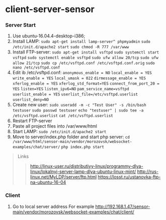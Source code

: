 # client-server-sensor

<h3>Server Start</h3>

1. Use ubuntu-16.04.4-desktop-i386;
2. Install LAMP:
```sudo apt-get install lamp-server^ phpmyadmin```
```sudo /etc/init.d/apache2 start```
```sudo chmod -R 777 /var/www```
3. Install FTP-server:
```sudo apt-get install vsftpd```
```sudo systemctl start vsftpd```
```sudo systemctl enable vsftpd```
```sudo ufw allow 20/tcp```
```sudo ufw allow 21/tcp```
```sudo cp /etc/vsftpd.conf /etc/vsftpd.conf.orig```
```sudo nano /etc/vsftpd.conf```
8. Edit ib /etc/vsftpd.conf:
```anonymous_enable = NO```
```local_enable = YES```
```write_enable = YES```
```local_umask = 022```
```dirmessage_enable = YES```
```xferlog_enable = YES```
```xferlog_std_format=YES```
```connect_from_port_20 = YES```
```listen=YES```
```listen_ipv6=NO```
```pam_service_name=vsftpd```
```userlist_enable = YES```
```userlist_file=/etc/vsftpd.userlist```
```userlist_deny=NO```
9. Create new user:
```sudo useradd -m -c "Test User" -s /bin/bash testuser```
```sudo passwd testuser```
```echo "testuser" | sudo tee -a /etc/vsftpd.userlist```
```cat /etc/vsftpd.userlist```
4. Restart FTP-server
5. Paste all project files into /var/www/html
6. Start LAMP:
```sudo /etc/init.d/apache2 start```
7. Move to server/index.php folder and start php server:
```cd /var/www/html/sensor-main/vendor/morozovsk/websocket-examples/chat/server/```
```php index.php start```

> Links
>> http://linux-user.ru/distributivy-linux/programmy-dlya-linux/lokalnyj-server-lamp-dlya-ubuntu-linux-mint/
>> http://rus-linux.net/MyLDP/server/ftp.html
>> https://losst.ru/ustanovka-ftp-na-ubuntu-16-04


<h3>Client</h3>

1. Go to local server address
For example http://192.168.1.47/sensor-main/vendor/morozovsk/websocket-examples/chat/client/
  
